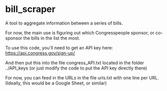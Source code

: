 # bill_scraper

A tool to aggregate information between a series of bills.

For now, the main use is figuring out which Congresspeople sponsor, or co-sponsor the bills in the list the most.

To use this code, you'll need to get an API key here: https://api.congress.gov/sign-up/

And then put this into the file congress_API.txt located in the folder ../API_keys (or just modify the code to put the API key directly there)

For now, you can feed in the URLs in the file urls.txt with one line per URL. (Ideally, this would be a Google Sheet, or similar)
